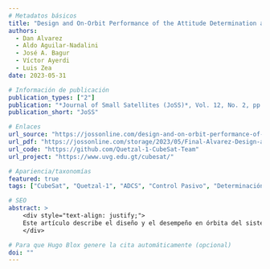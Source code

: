 ```yaml
---
# Metadatos básicos
title: "Design and On-Orbit Performance of the Attitude Determination and Passive Control System for the Quetzal-1 CubeSat"
authors:
  - Dan Alvarez
  - Aldo Aguilar-Nadalini
  - José A. Bagur
  - Víctor Ayerdi
  - Luis Zea
date: 2023-05-31

# Información de publicación
publication_types: ["2"]
publication: "*Journal of Small Satellites (JoSS)*, Vol. 12, No. 2, pp. 1231–1247"
publication_short: "JoSS"

# Enlaces
url_source: "https://jossonline.com/design-and-on-orbit-performance-of-the-attitude-determination-and-passive-control-system-for-the-quetzal-1-cubesat/"
url_pdf: "https://jossonline.com/storage/2023/05/Final-Alvarez-Design-and-On-Orbit-Performance-of-the-Attitude-Determination-and-Passive-Control-System-for-the-Quetzal-1-CubeSat.pdf"
url_code: "https://github.com/Quetzal-1-CubeSat-Team"
url_project: "https://www.uvg.edu.gt/cubesat/"

# Apariencia/taxonomías
featured: true
tags: ["CubeSat", "Quetzal-1", "ADCS", "Control Pasivo", "Determinación de Actitud"]

# SEO
abstract: >
    <div style="text-align: justify;">
    Este artículo describe el diseño y el desempeño en órbita del sistema de determinación y control pasivo de actitud (ADCS) desarrollado internamente para el primer satélite guatemalteco, Quetzal-1. El CubeSat de 1U empleó una estrategia de control magnético pasivo basada en un imán permanente de 0.74 A·m² y dos varillas de histéresis ortogonales para la estabilización. Una semana después de su despliegue desde la Estación Espacial Internacional, el sistema logró reducir las velocidades de rotación de ±25 °/s a ±3.5 °/s por eje y alinear el satélite a 14.28° del campo magnético terrestre. El estudio también analiza el desempeño de los sensores a bordo, la degradación de los fotodiodos y los efectos de la Anomalía del Atlántico Sur sobre el torque magnético y la precisión de apuntado. Los resultados ofrecen recomendaciones prácticas para equipos que buscan implementar sistemas de control pasivo de actitud de bajo costo en satélites pequeños.
    </div>

# Para que Hugo Blox genere la cita automáticamente (opcional)
doi: ""
---
```

